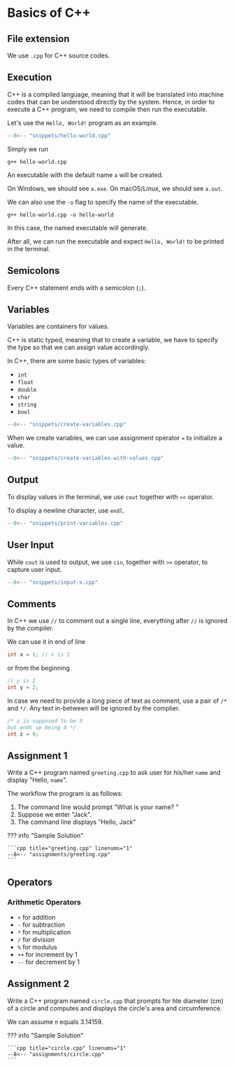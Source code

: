 # Basics of C++

## File extension

We use `.cpp` for C++ source codes.

## Execution

C++ is a compiled language, meaning that it will be translated into machine codes that can be understood directly by the system.
Hence, in order to execute a C++ program, we need to compile then run the executable.

Let's use the `Hello, World!` program as an example.

```cpp title="hello-world.cpp" linenums="1"
--8<-- "snippets/hello-world.cpp"
```

Simply we run

    g++ hello-world.cpp

An executable with the default name `a` will be created.

On Windows, we should see `a.exe`. On macOS/Linux, we should see `a.out`.

We can also use the `-o` flag to specify the name of the executable.

    g++ hello-world.cpp -o hello-world

In this case, the named executable will generate.

After all, we can run the executable and expect `Hello, World!` to be printed in the terminal.

## Semicolons

Every C++ statement ends with a semicolon (`;`).

## Variables

Variables are containers for values.

C++ is static typed, meaning that to create a variable, we have to specify the type so that we can assign value accordingly.

In C++, there are some basic types of variables:

- `int`
- `float`
- `double`
- `char`
- `string`
- `bool`

```cpp title="create-variables.cpp" linenums="1"
--8<-- "snippets/create-variables.cpp"
```

When we create variables, we can use assignment operator `=` to initialize a value.

```cpp title="create-variables-with-values.cpp" linenums="1"
--8<-- "snippets/create-variables-with-values.cpp"
```

## Output

To display values in the terminal, we use `cout` together with `<<` operator.

To display a newline character, use `endl`.

```cpp title="print-variables.cpp" linenums="1"
--8<-- "snippets/print-variables.cpp"
```

## User Input

While `cout` is used to output, we use `cin`, together with `>>` operator, to capture user input.

```cpp title="input-x.cpp" linenums="1"
--8<-- "snippets/input-x.cpp"
```

## Comments

In C++ we use `//` to comment out a single line, everything after `//` is ignored by the compiler.

We can use it in end of line

```cpp linenums="1"
int x = 1; // x is 1
```

or from the beginning

```cpp linenums="1"
// y is 2
int y = 2;
```

In case we need to provide a long piece of text as comment, use a pair of `/*` and `*/`.
Any text in-between will be ignored by the complier.

```cpp linenums="1"
/* z is supposed to be 3
but ends up being 4 */
int z = 4;
```

## Assignment 1

Write a C++ program named `greeting.cpp` to ask user for his/her `name` and display "Hello, `name`".

The workflow the program is as follows:

1. The command line would prompt "What is your name? "
2. Suppose we enter "Jack".
3. The command line displays "Hello, Jack"

??? info "Sample Solution"

    ```cpp title="greeting.cpp" linenums="1"
    --8<-- "assignments/greeting.cpp"
    ```

## Operators

### Arithmetic Operators

- `+` for addition
- `-` for subtraction
- `*` for multiplication
- `/` for division
- `%` for modulus
- `++` for increment by 1
- `--` for decrement by 1

## Assignment 2

Write a C++ program named `circle.cpp` that prompts for hte diameter (cm) of a circle and computes and displays the circle's area and circumference.

We can assume `π` equals 3.14159.

??? info "Sample Solution"

    ```cpp title="circle.cpp" linenums="1"
    --8<-- "assignments/circle.cpp"
    ```

